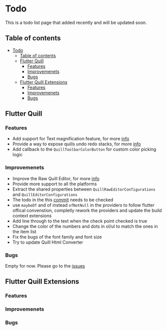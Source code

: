 # Todo

This is a todo list page that added recently and will be updated soon.

## Table of contents
- [Todo](#todo)
  - [Table of contents](#table-of-contents)
  - [Flutter Quill](#flutter-quill)
    - [Features](#features)
    - [Improvemenets](#improvemenets)
    - [Bugs](#bugs)
  - [Flutter Quill Extensions](#flutter-quill-extensions)
    - [Features](#features-1)
    - [Improvemenets](#improvemenets-1)
    - [Bugs](#bugs-1)

## Flutter Quill

### Features

  - Add support for Text magnification feature, for more [info](https://github.com/singerdmx/flutter-quill/issues/1504)
  - Provide a way to expose quills undo redo stacks, for more [info](https://github.com/singerdmx/flutter-quill/issues/1381)
  - Add callback to the `QuillToolbarColorButton` for custom color picking logic

### Improvemenets

 - Improve the Raw Quill Editor, for more [info](https://github.com/singerdmx/flutter-quill/issues/1509)
 - Provide more support to all the platforms
 - Extract the shared properties between `QuillRawEditorConfigurations` and `QuillEditorConfigurations`
 - The todo in the this [commit](https://github.com/singerdmx/flutter-quill/commit/79597ea6425357795c0663588ac079665241f23a) needs to be checked
 - use `maybeOf` and of instead `ofNotNull` in the providers to follow flutter offical convenstion, completly rework the providers and update the build context extensions
 - Add line through to the text when the check point checked is true
 - Change the color of the numbers and dots in ol/ul to match the ones in the item list
 - Fix the bugs of the font family and font size
 - Try to update Quill Html Converter

### Bugs

Empty for now.
Please go to the [issues](https://github.com/singerdmx/flutter-quill/issues)


## Flutter Quill Extensions

### Features

### Improvemenets

### Bugs